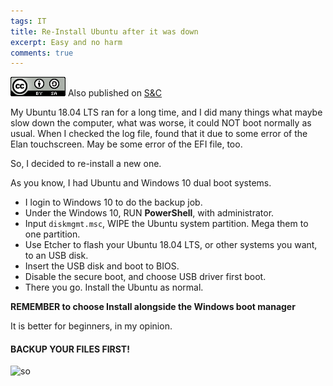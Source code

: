 ```yaml
---
tags: IT
title: Re-Install Ubuntu after it was down
excerpt: Easy and no harm
comments: true
---
```


![cc](/public/cc.png) Also published on [S&C](https://soandcandy.us)

My Ubuntu 18.04 LTS ran for a long time, and I did many things what maybe slow down the computer, what was worse, it could NOT boot normally as usual. When I checked the log file, found that it due to some error of the Elan touchscreen. May be some error of the EFI file, too.

So, I decided to re-install a new one. 

As you know, I had Ubuntu and Windows 10 dual boot systems. 

- I login to Windows 10 to do the backup job.
- Under the Windows 10, RUN **PowerShell**, with administrator.
- Input `diskmgmt.msc`, WIPE the Ubuntu system partition. Mega them to one partition.
- Use Etcher to flash your Ubuntu 18.04 LTS, or other systems you want, to an USB disk.
- Insert the USB disk and boot to BIOS.
- Disable the secure boot, and choose USB driver first boot.
- There you go. Install the Ubuntu as normal. 

**REMEMBER to choose Install alongside the Windows boot manager**

It is better for beginners, in my opinion.


#### BACKUP YOUR FILES FIRST! ####



![so](/public/favicon.ico)


